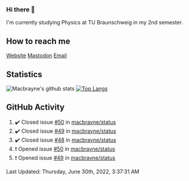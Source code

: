 ### Hi there 👋
I'm currently studying Physics at TU Braunschweig in my 2nd semester.

## How to reach me
[Website](https://macbrayne.de)
[Mastodon](https://norden.social/@florentin)
[Email](mailto:hello@macbrayne.de)

## Statistics
![Macbrayne's github stats](https://github-readme-stats.vercel.app/api?username=macbrayne&count_private=true&show_icons=true&hide_rank=true&custom_title=macbrayne's%20GitHub%20Stats)
[![Top Langs](https://github-readme-stats.vercel.app/api/top-langs/?username=macbrayne&exclude_repo=liftron&layout=compact)](https://github.com/anuraghazra/github-readme-stats)
## GitHub Activity

<!--RECENT_ACTIVITY:start-->
1. ✔️ Closed issue [#50](https://github.com/macbrayne/status/issues/50) in [macbrayne/status](https://github.com/macbrayne/status)
2. ✔️ Closed issue [#49](https://github.com/macbrayne/status/issues/49) in [macbrayne/status](https://github.com/macbrayne/status)
3. ✔️ Closed issue [#48](https://github.com/macbrayne/status/issues/48) in [macbrayne/status](https://github.com/macbrayne/status)
4. ❗️ Opened issue [#50](https://github.com/macbrayne/status/issues/50) in [macbrayne/status](https://github.com/macbrayne/status)
5. ❗️ Opened issue [#49](https://github.com/macbrayne/status/issues/49) in [macbrayne/status](https://github.com/macbrayne/status)
<!--RECENT_ACTIVITY:end-->

<!--RECENT_ACTIVITY:last_update-->
Last Updated: Thursday, June 30th, 2022, 3:37:31 AM
<!--RECENT_ACTIVITY:last_update_end-->


<!--
**macbrayne/macbrayne** is a ✨ _special_ ✨ repository because its `README.md` (this file) appears on your GitHub profile.

Here are some ideas to get you started:

- 🔭 I’m currently working on ...
- 🌱 I’m currently learning ...
- 👯 I’m looking to collaborate on ...
- 🤔 I’m looking for help with ...
- 💬 Ask me about ...
- 📫 How to reach me: ...
- 😄 Pronouns: ...
- ⚡ Fun fact: ...
-->
